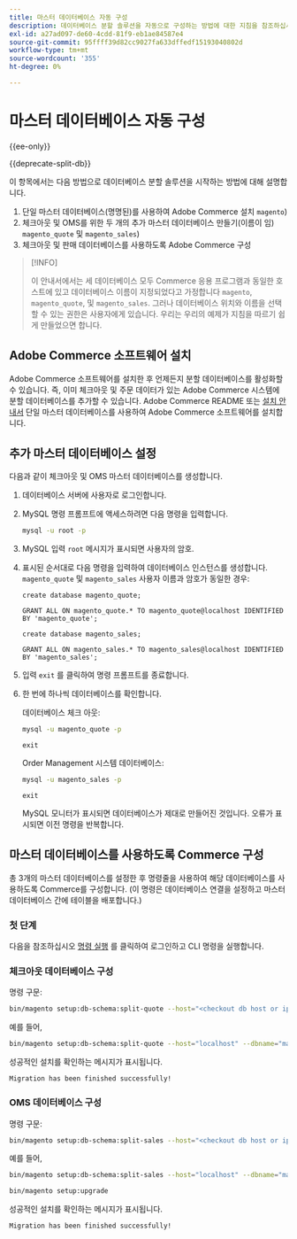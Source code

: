 ```yaml
---
title: 마스터 데이터베이스 자동 구성
description: 데이터베이스 분할 솔루션을 자동으로 구성하는 방법에 대한 지침을 참조하십시오.
exl-id: a27ad097-de60-4cdd-81f9-eb1ae84587e4
source-git-commit: 95ffff39d82cc9027fa633dffedf15193040802d
workflow-type: tm+mt
source-wordcount: '355'
ht-degree: 0%

---
```


# 마스터 데이터베이스 자동 구성

{{ee-only}}

{{deprecate-split-db}}

이 항목에서는 다음 방법으로 데이터베이스 분할 솔루션을 시작하는 방법에 대해 설명합니다.

1. 단일 마스터 데이터베이스(명명된)를 사용하여 Adobe Commerce 설치 `magento`)
1. 체크아웃 및 OMS를 위한 두 개의 추가 마스터 데이터베이스 만들기(이름이 임) `magento_quote` 및 `magento_sales`)
1. 체크아웃 및 판매 데이터베이스를 사용하도록 Adobe Commerce 구성

>[!INFO]
>
>이 안내서에서는 세 데이터베이스 모두 Commerce 응용 프로그램과 동일한 호스트에 있고 데이터베이스 이름이 지정되었다고 가정합니다 `magento`, `magento_quote`, 및 `magento_sales`. 그러나 데이터베이스 위치와 이름을 선택할 수 있는 권한은 사용자에게 있습니다. 우리는 우리의 예제가 지침을 따르기 쉽게 만들었으면 합니다.

## Adobe Commerce 소프트웨어 설치

Adobe Commerce 소프트웨어를 설치한 후 언제든지 분할 데이터베이스를 활성화할 수 있습니다. 즉, 이미 체크아웃 및 주문 데이터가 있는 Adobe Commerce 시스템에 분할 데이터베이스를 추가할 수 있습니다. Adobe Commerce README 또는 [설치 안내서](../../installation/overview.md) 단일 마스터 데이터베이스를 사용하여 Adobe Commerce 소프트웨어를 설치합니다.

## 추가 마스터 데이터베이스 설정

다음과 같이 체크아웃 및 OMS 마스터 데이터베이스를 생성합니다.

1. 데이터베이스 서버에 사용자로 로그인합니다.
1. MySQL 명령 프롬프트에 액세스하려면 다음 명령을 입력합니다.

   ```bash
   mysql -u root -p
   ```

1. MySQL 입력 `root` 메시지가 표시되면 사용자의 암호.
1. 표시된 순서대로 다음 명령을 입력하여 데이터베이스 인스턴스를 생성합니다. `magento_quote` 및 `magento_sales` 사용자 이름과 암호가 동일한 경우:

   ```shell
   create database magento_quote;
   ```

   ```shell
   GRANT ALL ON magento_quote.* TO magento_quote@localhost IDENTIFIED BY 'magento_quote';
   ```

   ```shell
   create database magento_sales;
   ```

   ```shell
   GRANT ALL ON magento_sales.* TO magento_sales@localhost IDENTIFIED BY 'magento_sales';
   ```

1. 입력 `exit` 를 클릭하여 명령 프롬프트를 종료합니다.

1. 한 번에 하나씩 데이터베이스를 확인합니다.

   데이터베이스 체크 아웃:

   ```bash
   mysql -u magento_quote -p
   ```

   ```shell
   exit
   ```

   Order Management 시스템 데이터베이스:

   ```bash
   mysql -u magento_sales -p
   ```

   ```shell
   exit
   ```

   MySQL 모니터가 표시되면 데이터베이스가 제대로 만들어진 것입니다. 오류가 표시되면 이전 명령을 반복합니다.

## 마스터 데이터베이스를 사용하도록 Commerce 구성

총 3개의 마스터 데이터베이스를 설정한 후 명령줄을 사용하여 해당 데이터베이스를 사용하도록 Commerce를 구성합니다. (이 명령은 데이터베이스 연결을 설정하고 마스터 데이터베이스 간에 테이블을 배포합니다.)

### 첫 단계

다음을 참조하십시오 [명령 실행](../cli/config-cli.md#running-commands) 를 클릭하여 로그인하고 CLI 명령을 실행합니다.

### 체크아웃 데이터베이스 구성

명령 구문:

```bash
bin/magento setup:db-schema:split-quote --host="<checkout db host or ip>" --dbname="<name>" --username="<checkout db username>" --password="<password>"
```

예를 들어,

```bash
bin/magento setup:db-schema:split-quote --host="localhost" --dbname="magento_quote" --username="magento_quote" --password="magento_quote"
```

성공적인 설치를 확인하는 메시지가 표시됩니다.

```terminal
Migration has been finished successfully!
```

### OMS 데이터베이스 구성

명령 구문:

```bash
bin/magento setup:db-schema:split-sales --host="<checkout db host or ip>" --dbname="<name>" --username="<checkout db username>" --password="<password>"
```

예를 들어,

```bash
bin/magento setup:db-schema:split-sales --host="localhost" --dbname="magento_sales" --username="magento_sales" --password="magento_sales"
```

```bash
bin/magento setup:upgrade
```

성공적인 설치를 확인하는 메시지가 표시됩니다.

```terminal
Migration has been finished successfully!
```
